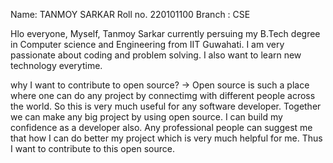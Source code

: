 Name: TANMOY SARKAR
Roll no. 220101100
Branch : CSE

Hlo everyone, Myself, Tanmoy Sarkar currently persuing my B.Tech degree in Computer science and Engineering from IIT Guwahati. I am very passionate about coding and problem solving. I also want to learn new technology everytime.

why I want to contribute to open source? -> Open source is such a place where one can do any project by connectimg with different people across the world. So this is very much useful for any software developer. Together we can make any big project by using open source. I can build my confidence as a developer also. Any professional people can suggest me that how I can do better my project which is very much helpful for me. Thus I want to contribute to this open source.